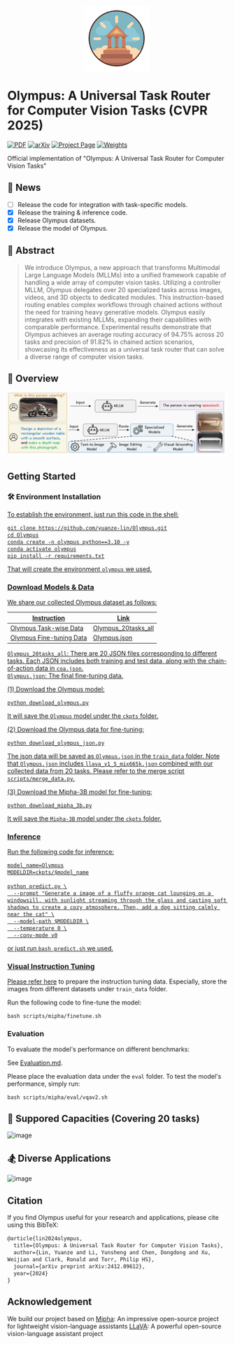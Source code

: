 <p align="center"><img src="https://github.com/yuanze-lin/Olympus/blob/main/asset/olympus.png" alt="icon" width="150" height="150" style="vertical-align:middle; margin-right:5px;" /></p>

# Olympus: A Universal Task Router for Computer Vision Tasks (CVPR 2025) <br /> 

[![PDF](https://img.shields.io/badge/PDF-Download-orange?style=flat-square&logo=adobeacrobatreader&logoColor=white)](https://arxiv.org/pdf/2412.09612)
[![arXiv](https://img.shields.io/badge/arXiv-2412.09612-b31b1b.svg)](https://arxiv.org/pdf/2412.09612) 
[![Project Page](https://img.shields.io/badge/Project%20Page-Visit%20Now-0078D4?style=flat-square&logo=googlechrome&logoColor=white)](https://yuanze-lin.me/Olympus_page/)
[![Weights](https://img.shields.io/badge/%F0%9F%A4%97%20Hugging%20Face-Model-FFD21E)](https://huggingface.co/Yuanze/Olympus)

Official implementation of "Olympus: A Universal Task Router for Computer Vision Tasks" 


## :mega:  News
- [ ] Release the code for integration with task-specific models.
- [x] Release the training & inference code.
- [x] Release Olympus datasets.
- [x] Release the model of Olympus.

## :page_facing_up: Abstract

> We introduce Olympus, a new approach that transforms Multimodal Large Language Models (MLLMs) into a unified framework capable of handling a wide array of computer vision tasks. Utilizing a controller MLLM, Olympus delegates over 20 specialized tasks across images, videos, and 3D objects to dedicated modules. This instruction-based routing enables complex workflows through chained actions without the need for training heavy generative models. Olympus easily integrates with existing MLLMs, expanding their capabilities with comparable performance. Experimental results demonstrate that Olympus achieves an average routing accuracy of 94.75% across 20 tasks and precision of 91.82% in chained action scenarios, showcasing its effectiveness as a universal task router that can solve a diverse range of computer vision tasks.

## :low_brightness: Overview 

![image](https://github.com/yuanze-lin/Olympus/blob/main/asset/overview.png)

  
## Getting Started

### :hammer_and_wrench: Environment Installation <a href="#install" id="install"/>
To establish the environment, just run this code in the shell:
```
git clone https://github.com/yuanze-lin/Olympus.git
cd Olympus
conda create -n olympus python==3.10 -y
conda activate olympus
pip install -r requirements.txt
```
That will create the environment ```olympus``` we used.

### Download Models & Data ###
We share our collected Olympus dataset as follows:

| Instruction    | Link |
|---------|------|
| Olympus Task-wise Data | [Olympus_20tasks_all](https://drive.google.com/drive/folders/1m3FYHarVG8eg7X7cMAC5N5NBG-p0ymw8?usp=drive_link) |
| Olympus Fine-tuning Data | [Olympus.json](https://drive.google.com/file/d/1CMLZLa6hkVN2K1ebCcJEOaFGc2cLeLQ7/view?usp=sharing) |

```Olympus_20tasks_all```: There are 20 JSON files corresponding to different tasks. Each JSON includes both training and test data, along with the chain-of-action data in ```coa.json```.\
```Olympus.json```: The final fine-tuning data.


(1) Download the Olympus model:
```
python download_olympus.py
```
It will save the ```Olympus``` model under the ```ckpts``` folder.

(2) Download the Olympus data for fine-tuning:
```
python download_olympus_json.py
```
The json data will be saved as ```Olympus.json``` in the ```train_data``` folder. Note that ```Olympus.json``` includes ```llava_v1_5_mix665k.json``` combined with our collected data from 20 tasks.
Please refer to the merge script ```scripts/merge_data.py```.

(3) Download the Mipha-3B model for fine-tuning:
```
python download_mipha_3b.py
```
It will save the ```Mipha-3B``` model under the ```ckpts``` folder.

### Inference

Run the following code for inference: 
```
model_name=Olympus
MODELDIR=ckpts/$model_name

python predict.py \
  --prompt "Generate a image of a fluffy orange cat lounging on a windowsill, with sunlight streaming through the glass and casting soft shadows to create a cozy atmosphere. Then, add a dog sitting calmly near the cat" \
  --model-path $MODELDIR \
  --temperature 0 \
  --conv-mode v0
```
or just run ```bash predict.sh``` we used.

### Visual Instruction Tuning
Please refer [here](https://github.com/haotian-liu/LLaVA/blob/9a26bd1435b4ac42c282757f2c16d34226575e96/README.md#visual-instruction-tuning) to prepare the instruction tuning data. Especially, store the images from different datasets under ```train_data``` folder.

Run the following code to fine-tune the model: 
```
bash scripts/mipha/finetune.sh
```

### Evaluation
To evaluate the model's performance on different benchmarks:

See [Evaluation.md](https://github.com/haotian-liu/LLaVA/blob/main/docs/Evaluation.md).

Please place the evaluation data under the ```eval``` folder. To test the model's performance, simply run:

```
bash scripts/mipha/eval/vqav2.sh
```

## :crystal_ball: Suppored Capacities (Covering 20 tasks)

![image](https://github.com/yuanze-lin/Olympus/blob/main/asset/capacities.png)


## :snowboarder: Diverse Applications

![image](https://github.com/yuanze-lin/Olympus/blob/main/asset/application.png)

## Citation

If you find Olympus useful for your research and applications, please cite using this BibTeX:

```
@article{lin2024olympus,
  title={Olympus: A Universal Task Router for Computer Vision Tasks},
  author={Lin, Yuanze and Li, Yunsheng and Chen, Dongdong and Xu, Weijian and Clark, Ronald and Torr, Philip HS},
  journal={arXiv preprint arXiv:2412.09612},
  year={2024}
}
```

## Acknowledgement
We build our project based on
[Mipha](https://github.com/xmoanvaf/llava-phi): An impressive open-source project for lightweight vision-language assistants
[LLaVA](https://github.com/haotian-liu/LLaVA): A powerful open-source vision-language assistant project
